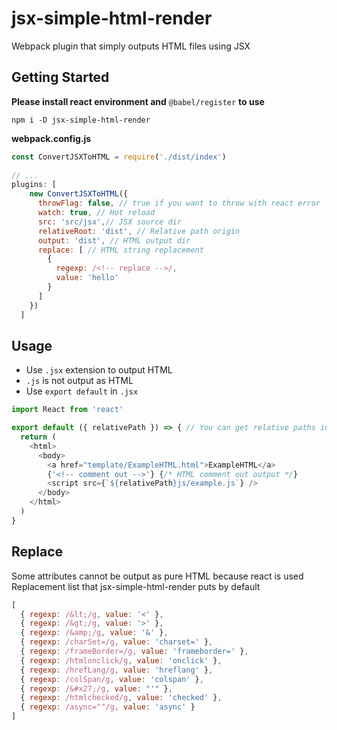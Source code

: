 # jsx-simple-html-render
Webpack plugin that simply outputs HTML files using JSX

## Getting Started
**Please install react environment and** `@babel/register` **to use**

```
npm i -D jsx-simple-html-render
```

**webpack.config.js**

```javascript
const ConvertJSXToHTML = require('./dist/index')
  
// ...
plugins: [
    new ConvertJSXToHTML({
      throwFlag: false, // true if you want to throw with react error
      watch: true, // Hot reload
      src: 'src/jsx',// JSX source dir
      relativeRoot: 'dist', // Relative path origin
      output: 'dist', // HTML output dir
      replace: [ // HTML string replacement 
        {
          regexp: /<!-- replace -->/,
          value: 'hello'
        }
      ]
    })
  ]
```

## Usage

- Use `.jsx` extension to output HTML
- `.js` is not output as HTML
- Use `export default` in `.jsx`


```javascript
import React from 'react'

export default ({ relativePath }) => { // You can get relative paths in .jsx
  return (
    <html>
      <body>
        <a href="template/ExampleHTML.html">ExampleHTML</a>
        {'<!-- comment out -->'} {/* HTML comment out output */}
        <script src={`${relativePath}js/example.js`} />
      </body>
    </html>
  )
}
```

## Replace
Some attributes cannot be output as pure HTML because react is used
Replacement list that jsx-simple-html-render puts by default

```javascript
[
  { regexp: /&lt;/g, value: '<' },
  { regexp: /&gt;/g, value: '>' },
  { regexp: /&amp;/g, value: '&' },
  { regexp: /charSet=/g, value: 'charset=' },
  { regexp: /frameBorder=/g, value: 'frameborder=' },
  { regexp: /htmlonclick/g, value: 'onclick' },
  { regexp: /hrefLang/g, value: 'hreflang' },
  { regexp: /colSpan/g, value: 'colspan' },
  { regexp: /&#x27;/g, value: "'" },
  { regexp: /htmlchecked/g, value: 'checked' },
  { regexp: /async=""/g, value: 'async' }
]
```

